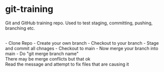 # git-training
Git and GitHub training repo. Used to test staging, committing, pushing, branching etc.

<br>
- Clone Repo
- Create your own branch
- Checkout to your branch
- Stage and commit all chnages
- Checkout to main
- Now merge your branch into main
    - Do "git merge branch name"

<br>
There may be merge conflicts but that ok <br>
Read the message and attempt to fix files that are causing it
